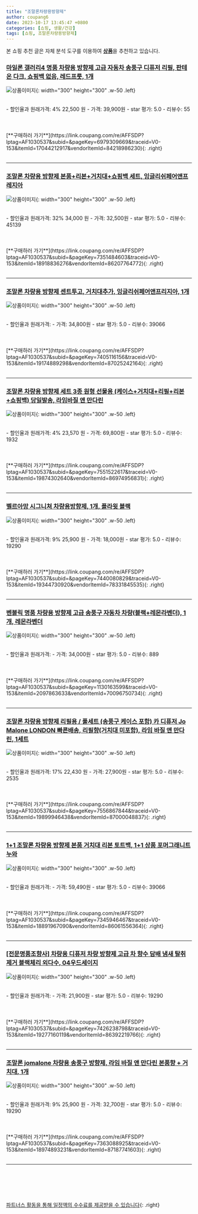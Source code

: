 ```yaml
---
title: "조말론차량용방향제"
author: coupang6
date: 2023-10-17 13:45:47 +0800
categories: [쇼핑, 생활/건강]
tags: [쇼핑, 조말론차량용방향제]
---
```


본 쇼핑 추천 글은 자체 분석 도구를 이용하여 [**상품**](https://link.coupang.com/a/bao1ui)을 추천하고 있습니다.

### [마일론 갤러리4 명품 차량용 방향제 고급 자동차 송풍구 디퓨저 리필, 판테온 다크, 쇼핑백 없음, 레드프룻, 1개](https://link.coupang.com/re/AFFSDP?lptag=AF1030537&subid=&pageKey=6979309669&traceid=V0-153&itemId=17044212917&vendorItemId=84218986230)

![상품이미지](https://thumbnail10.coupangcdn.com/thumbnails/remote/230x230ex/image/vendor_inventory/ec47/be4df55b84d2fdd44c46b0f0a404a9a22c98e85b5b955601636d47d56b93.jpg){: width="300" height="300" .w-50 .left}


<br>
- 할인율과 원래가격: 4%  22,500   원
- 가격: 39,900원
- star 평가: 5.0
- 리뷰수: 55
<br>
<br>
<br>
<br>
[**구매하러 가기**](https://link.coupang.com/re/AFFSDP?lptag=AF1030537&subid=&pageKey=6979309669&traceid=V0-153&itemId=17044212917&vendorItemId=84218986230){: .right}
<br>
<br>

---

### [조말론 차량용 방향제 본품+리본+거치대+쇼핑백 세트, 잉글리쉬페어앤프레지아](https://link.coupang.com/re/AFFSDP?lptag=AF1030537&subid=&pageKey=7351484603&traceid=V0-153&itemId=18918836276&vendorItemId=86207764772)

![상품이미지](https://thumbnail8.coupangcdn.com/thumbnails/remote/230x230ex/image/vendor_inventory/0dd8/3fc7e14d586de7cbde8381b3d5fc2da240b6d785c23d3a22d6f5164276ce.jpg){: width="300" height="300" .w-50 .left}


<br>
- 할인율과 원래가격: 32%  34,000   원
- 가격: 32,500원
- star 평가: 5.0
- 리뷰수: 45139
<br>
<br>
<br>
<br>
[**구매하러 가기**](https://link.coupang.com/re/AFFSDP?lptag=AF1030537&subid=&pageKey=7351484603&traceid=V0-153&itemId=18918836276&vendorItemId=86207764772){: .right}
<br>
<br>

---

### [조말론 차량용 방향제 센트투고, 거치대추가, 잉글리쉬페어앤프리지아, 1개](https://link.coupang.com/re/AFFSDP?lptag=AF1030537&subid=&pageKey=7405116156&traceid=V0-153&itemId=19174889298&vendorItemId=87025242164)

![상품이미지](https://thumbnail9.coupangcdn.com/thumbnails/remote/230x230ex/image/vendor_inventory/5b04/af4f0c6743eec697a60141514960918a131a9ed6419d96cbbefcd680fa28.jpg){: width="300" height="300" .w-50 .left}


<br>
- 할인율과 원래가격: 
- 가격: 34,800원
- star 평가: 5.0
- 리뷰수: 39066
<br>
<br>
<br>
<br>
[**구매하러 가기**](https://link.coupang.com/re/AFFSDP?lptag=AF1030537&subid=&pageKey=7405116156&traceid=V0-153&itemId=19174889298&vendorItemId=87025242164){: .right}
<br>
<br>

---

### [조말론 차량용 방향제 세트 3종 원형 선물용 (케이스+거치대+리필+리본+쇼핑백) 당일발송, 라임바질 앤 만다린](https://link.coupang.com/re/AFFSDP?lptag=AF1030537&subid=&pageKey=7551522617&traceid=V0-153&itemId=19874302640&vendorItemId=86974956831)

![상품이미지](https://thumbnail8.coupangcdn.com/thumbnails/remote/230x230ex/image/vendor_inventory/d58e/2f232795d04fbbabe2f41010256ddbf3e1792cbae9393c3a83651f52a0de.png){: width="300" height="300" .w-50 .left}


<br>
- 할인율과 원래가격: 4%  23,570   원
- 가격: 69,800원
- star 평가: 5.0
- 리뷰수: 1932
<br>
<br>
<br>
<br>
[**구매하러 가기**](https://link.coupang.com/re/AFFSDP?lptag=AF1030537&subid=&pageKey=7551522617&traceid=V0-153&itemId=19874302640&vendorItemId=86974956831){: .right}
<br>
<br>

---

### [벨르아망 시그니쳐 차량용방향제, 1개, 플라윗 블랙](https://link.coupang.com/re/AFFSDP?lptag=AF1030537&subid=&pageKey=7440080829&traceid=V0-153&itemId=19344730920&vendorItemId=78331845535)

![상품이미지](https://thumbnail6.coupangcdn.com/thumbnails/remote/230x230ex/image/retail/images/229290859553842-c29b2587-802a-4a19-8f2c-29c2c0d37786.jpg){: width="300" height="300" .w-50 .left}


<br>
- 할인율과 원래가격: 9%  25,900   원
- 가격: 18,000원
- star 평가: 5.0
- 리뷰수: 19290
<br>
<br>
<br>
<br>
[**구매하러 가기**](https://link.coupang.com/re/AFFSDP?lptag=AF1030537&subid=&pageKey=7440080829&traceid=V0-153&itemId=19344730920&vendorItemId=78331845535){: .right}
<br>
<br>

---

### [벤볼릭 명품 차량용 방향제 고급 송풍구 자동차 차량(블랙+레몬라벤더), 1개, 레몬라벤더](https://link.coupang.com/re/AFFSDP?lptag=AF1030537&subid=&pageKey=1130163599&traceid=V0-153&itemId=2097863633&vendorItemId=70096750734)

![상품이미지](https://thumbnail10.coupangcdn.com/thumbnails/remote/230x230ex/image/vendor_inventory/8a9f/55e483e38a0fa69992651cbc05d5931e36faff34cf85e7d4bba4ce7d56fe.JPG){: width="300" height="300" .w-50 .left}


<br>
- 할인율과 원래가격: 
- 가격: 34,000원
- star 평가: 5.0
- 리뷰수: 889
<br>
<br>
<br>
<br>
[**구매하러 가기**](https://link.coupang.com/re/AFFSDP?lptag=AF1030537&subid=&pageKey=1130163599&traceid=V0-153&itemId=2097863633&vendorItemId=70096750734){: .right}
<br>
<br>

---

### [조말론 차량용 방향제 리필용 / 풀세트 (송풍구 케이스 포함) 카 디퓨저 Jo Malone LONDON 빠른배송, 리필향(거치대 미포함), 라임 바질 앤 만다린, 1세트](https://link.coupang.com/re/AFFSDP?lptag=AF1030537&subid=&pageKey=7556867844&traceid=V0-153&itemId=19899946438&vendorItemId=87000048837)

![상품이미지](https://thumbnail8.coupangcdn.com/thumbnails/remote/230x230ex/image/vendor_inventory/290f/b75fd2846936ac106b6c20a6eee76cc5b839323dc694ec5edc3f3bb80c36.jpeg){: width="300" height="300" .w-50 .left}


<br>
- 할인율과 원래가격: 17%  22,430   원
- 가격: 27,900원
- star 평가: 5.0
- 리뷰수: 2535
<br>
<br>
<br>
<br>
[**구매하러 가기**](https://link.coupang.com/re/AFFSDP?lptag=AF1030537&subid=&pageKey=7556867844&traceid=V0-153&itemId=19899946438&vendorItemId=87000048837){: .right}
<br>
<br>

---

### [1+1 조말론 차량용 방향제 본품 거치대 리본 토트백, 1+1 상품 포머그래니트 누와](https://link.coupang.com/re/AFFSDP?lptag=AF1030537&subid=&pageKey=7345946467&traceid=V0-153&itemId=18891967090&vendorItemId=86061556364)

![상품이미지](https://thumbnail8.coupangcdn.com/thumbnails/remote/230x230ex/image/vendor_inventory/daaf/b63c29f9492244dedf351ec247232ac2c41d3569375746dc53edd85abdb2.jpg){: width="300" height="300" .w-50 .left}


<br>
- 할인율과 원래가격: 
- 가격: 59,490원
- star 평가: 5.0
- 리뷰수: 39066
<br>
<br>
<br>
<br>
[**구매하러 가기**](https://link.coupang.com/re/AFFSDP?lptag=AF1030537&subid=&pageKey=7345946467&traceid=V0-153&itemId=18891967090&vendorItemId=86061556364){: .right}
<br>
<br>

---

### [[전문명품조향사] 차량용 디퓨저 차량 방향제 고급 차 향수 담배 냄새 탈취 제거 블랙체리 외다수, 04우드세이지](https://link.coupang.com/re/AFFSDP?lptag=AF1030537&subid=&pageKey=7426238798&traceid=V0-153&itemId=19277160119&vendorItemId=86392219766)

![상품이미지](https://thumbnail6.coupangcdn.com/thumbnails/remote/230x230ex/image/vendor_inventory/a6e6/39ca09ded595ff7dc9b2e960193718a95407540795cbc2e6ce0dec61cf7e.jpg){: width="300" height="300" .w-50 .left}


<br>
- 할인율과 원래가격: 
- 가격: 21,900원
- star 평가: 5.0
- 리뷰수: 19290
<br>
<br>
<br>
<br>
[**구매하러 가기**](https://link.coupang.com/re/AFFSDP?lptag=AF1030537&subid=&pageKey=7426238798&traceid=V0-153&itemId=19277160119&vendorItemId=86392219766){: .right}
<br>
<br>

---

### [조말론 jomalone 차량용 송풍구 방향제, 라임 바질 앤 만다린 본품향 + 거치대, 1개](https://link.coupang.com/re/AFFSDP?lptag=AF1030537&subid=&pageKey=7363088925&traceid=V0-153&itemId=18974893231&vendorItemId=87187741603)

![상품이미지](https://thumbnail9.coupangcdn.com/thumbnails/remote/230x230ex/image/vendor_inventory/8cd5/4e386996b089646cce05a253ddeccb42a6fed3d2a182a80e1e1d449795d7.png){: width="300" height="300" .w-50 .left}


<br>
- 할인율과 원래가격: 9%  25,900   원
- 가격: 32,700원
- star 평가: 5.0
- 리뷰수: 19290
<br>
<br>
<br>
<br>
[**구매하러 가기**](https://link.coupang.com/re/AFFSDP?lptag=AF1030537&subid=&pageKey=7363088925&traceid=V0-153&itemId=18974893231&vendorItemId=87187741603){: .right}
<br>
<br>

---
<br><br><br><br><br> [파트너스 활동을 통해 일정액의 수수료를 제공받을 수 있습니다](https://link.coupang.com/a/bao1ui){: .right}